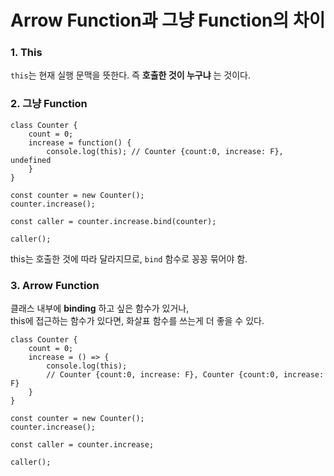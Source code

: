 # Arrow Function과 그냥 Function의 차이

### 1. This

`this`는 현재 실행 문맥을 뜻한다. 즉 **호출한 것이 누구냐** 는 것이다.

### 2. 그냥 Function

```
class Counter {
    count = 0;
    increase = function() {
        console.log(this); // Counter {count:0, increase: F}, undefined
    }
}

const counter = new Counter();
counter.increase();

const caller = counter.increase.bind(counter);

caller();
```

this는 호출한 것에 따라 달라지므로, `bind` 함수로 꽁꽁 묶어야 함.

### 3. Arrow Function

클래스 내부에 **binding** 하고 싶은 함수가 있거나, <br />
this에 접근하는 함수가 있다면, 화살표 함수를 쓰는게 더 좋을 수 있다.

```
class Counter {
    count = 0;
    increase = () => {
        console.log(this);
        // Counter {count:0, increase: F}, Counter {count:0, increase: F}
    }
}

const counter = new Counter();
counter.increase();

const caller = counter.increase;

caller();
```
